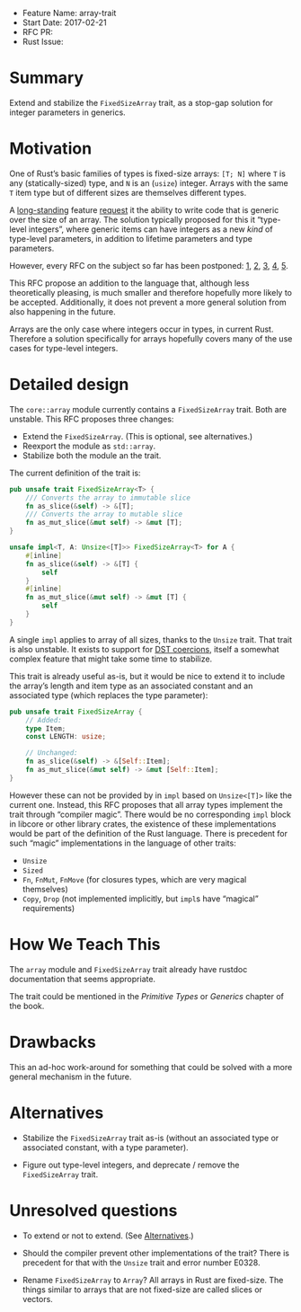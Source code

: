 - Feature Name: array-trait
- Start Date: 2017-02-21
- RFC PR:
- Rust Issue:

# Summary
[summary]: #summary

Extend and stabilize the `FixedSizeArray` trait,
as a stop-gap solution for integer parameters in generics.


# Motivation
[motivation]: #motivation

One of Rust’s basic families of types is fixed-size arrays:
`[T; N]` where `T` is any (statically-sized) type, and `N` is an (`usize`) integer.
Arrays with the same `T` item type but of different sizes are themselves different types.

A [long-standing](https://github.com/rust-lang/rfcs/pull/884)
feature [request](https://github.com/rust-lang/rfcs/issues/1038)
it the ability to write code that is generic over the size of an array.
The solution typically proposed for this it “type-level integers”,
where generic items can have integers as a new *kind* of type-level parameters,
in addition to lifetime parameters and type parameters.

However, every RFC on the subject so far has been postponed:
[1](https://github.com/rust-lang/rfcs/pull/884),
[2](https://github.com/rust-lang/rfcs/pull/1062),
[3](https://github.com/rust-lang/rfcs/pull/1520),
[4](https://github.com/rust-lang/rfcs/issues/1557),
[5](https://github.com/rust-lang/rfcs/pull/1657).

This RFC propose an addition to the language that,
although less theoretically pleasing,
is much smaller and therefore hopefully more likely to be accepted.
Additionally, it does not prevent a more general solution from also happening in the future.

Arrays are the only case where integers occur in types, in current Rust.
Therefore a solution specifically for arrays
hopefully covers many  of the use cases for type-level integers.


# Detailed design
[design]: #detailed-design

The `core::array` module currently contains a `FixedSizeArray` trait.
Both are unstable.
This RFC proposes three changes:

* Extend the `FixedSizeArray`. (This is optional, see alternatives.)
* Reexport the module as `std::array`.
* Stabilize both the module an the trait.

The current definition of the trait is:

```rust
pub unsafe trait FixedSizeArray<T> {
    /// Converts the array to immutable slice
    fn as_slice(&self) -> &[T];
    /// Converts the array to mutable slice
    fn as_mut_slice(&mut self) -> &mut [T];
}

unsafe impl<T, A: Unsize<[T]>> FixedSizeArray<T> for A {
    #[inline]
    fn as_slice(&self) -> &[T] {
        self
    }
    #[inline]
    fn as_mut_slice(&mut self) -> &mut [T] {
        self
    }
}
```

A single `impl` applies to array of all sizes, thanks to the `Unsize` trait.
That trait is also unstable.
It exists to support for [DST coercions](https://github.com/rust-lang/rust/issues/27732),
itself a somewhat complex feature that might take some time to stabilize.

This trait is already useful as-is,
but it would be nice to extend it to include the array’s length and item type
as an associated constant
and an associated type (which replaces the type parameter):

```rust
pub unsafe trait FixedSizeArray {
    // Added:
    type Item;
    const LENGTH: usize;

    // Unchanged:
    fn as_slice(&self) -> &[Self::Item];
    fn as_mut_slice(&mut self) -> &mut [Self::Item];
}
```

However these can not be provided by in `impl` based on `Unsize<[T]>` like the current one.
Instead, this RFC proposes that all array types implement the trait through “compiler magic”.
There would be no corresponding `impl` block in libcore or other library crates,
the existence of these implementations would be part of the definition of the Rust language.
There is precedent for such “magic” implementations in the language of other traits:

* `Unsize`
* `Sized`
* `Fn`, `FnMut`, `FnMove` (for closures types, which are very magical themselves)
* `Copy`, `Drop` (not implemented implicitly, but `impl`s have “magical” requirements)


# How We Teach This
[how-we-teach-this]: #how-we-teach-this

The `array` module and `FixedSizeArray` trait already have rustdoc documentation
that seems appropriate.

The trait could be mentioned in the *Primitive Types* or *Generics* chapter of the book.


# Drawbacks
[drawbacks]: #drawbacks

This an ad-hoc work-around for something that could be solved with a more general mechanism
in the future.


# Alternatives
[alternatives]: #alternatives

* Stabilize the `FixedSizeArray` trait as-is
  (without an associated type or associated constant, with a type parameter).

* Figure out type-level integers, and deprecate / remove the `FixedSizeArray` trait.


# Unresolved questions
[unresolved]: #unresolved-questions

* To extend or not to extend. (See [Alternatives](#alternatives).)

* Should the compiler prevent other implementations of the trait?
  There is precedent for that with the `Unsize` trait and error number E0328.

* Rename `FixedSizeArray` to `Array`?
  All arrays in Rust are fixed-size.
  The things similar to arrays that are not fixed-size are called slices or vectors.
